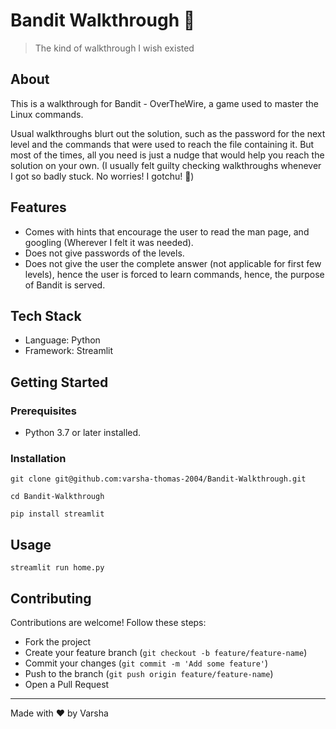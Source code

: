 # Bandit Walkthrough 🥷

> The kind of walkthrough I wish existed

## About

This is a walkthrough for Bandit - OverTheWire, a game used to master the Linux commands. 

Usual walkthroughs blurt out the solution, such as the password for the next level and the commands that were used to reach the file containing it. But most of the times, all you need is just a nudge that would help you reach the solution on your own. (I usually felt guilty checking walkthroughs whenever I got so badly stuck. No worries! I gotchu! 🤗)

## Features 
* Comes with hints that encourage the user to read the man page, and googling (Wherever I felt it was needed).
* Does not give passwords of the levels.
* Does not give the user the complete answer (not applicable for first few levels), hence the user is forced to learn commands, hence, the purpose of Bandit is served.

## Tech Stack
* Language: Python
* Framework: Streamlit

## Getting Started
### Prerequisites

* Python 3.7 or later installed.

### Installation
```
git clone git@github.com:varsha-thomas-2004/Bandit-Walkthrough.git

cd Bandit-Walkthrough

pip install streamlit
```

## Usage
```
streamlit run home.py
```

## Contributing
Contributions are welcome! Follow these steps:

* Fork the project
* Create your feature branch (`git checkout -b feature/feature-name`)
* Commit your changes (`git commit -m 'Add some feature'`)
* Push to the branch (`git push origin feature/feature-name`)
* Open a Pull Request

---
Made with ❤️ by Varsha